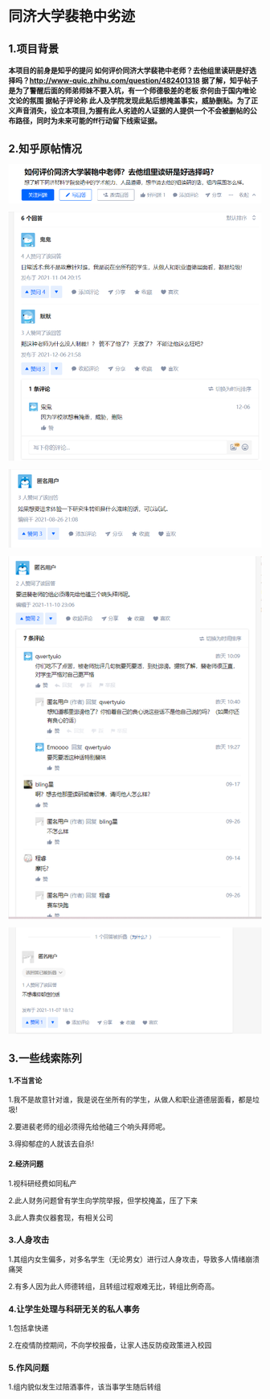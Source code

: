 # 同济大学裴艳中劣迹

## 1.项目背景

#### 本项目的前身是知乎的提问     如何评价同济大学裴艳中老师？去他组里读研是好选择吗？http://www-quic.zhihu.com/question/482401318   据了解，知乎帖子是为了警醒后面的师弟师妹不要入坑，有一个师德极差的老板  奈何由于国内唯论文论的氛围 据帖子评论称 此人及学院发现此贴后想掩盖事实，威胁删贴。为了正义声音消失，设立本项目,为握有此人劣迹的人证据的人提供一个不会被删帖的公布路径，同时为未来可能的ff行动留下线索证据。

## 2.知乎原帖情况

![image-20211208202727939](readme.assets/image-20211208202727939.png)

![image-20211208202803435](readme.assets/image-20211208202803435.png)

![image-20211208202901742](readme.assets/image-20211208202901742.png)

![image-20211208202959744](readme.assets/image-20211208202959744.png)

![image-20211208203028550](readme.assets/image-20211208203028550.png)

## 3.一些线索陈列

#### 1.不当言论

1.我不是故意针对谁，我是说在坐所有的学生，从做人和职业道德层面看，都是垃圾!

2.要进裴老师的组必须得先给他磕三个响头拜师呢。

3.得抑郁症的人就该去自杀!

#### 2.经济问题

1.视科研经费如同私产

2.此人财务问题曾有学生向学院举报，但学校掩盖，压了下来

3.此人靠卖仪器套现，有相关公司

### 3.人身攻击

1.其组内女生偏多，对多名学生（无论男女）进行过人身攻击，导致多人情绪崩溃痛哭

2.有多人因为此人师德转组，且转组过程艰难无比，转组比例奇高。

### 4.让学生处理与科研无关的私人事务

1.包括拿快递

2.在疫情防控期间，不向学校报备，让家人违反防疫政策进入校园

### 5.作风问题

1.组内貌似发生过陪酒事件，该当事学生随后转组

